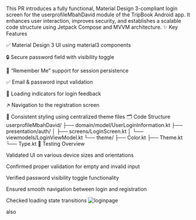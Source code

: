 This PR introduces a fully functional, Material Design 3-compliant login screen for the userprofileMbahDavid module of the TripBook Android app. It enhances user interaction, improves security, and establishes a scalable code structure using Jetpack Compose and MVVM architecture.
✨ Key Features

✅ Material Design 3 UI using material3 components

🔒 Secure password field with visibility toggle

💾 “Remember Me” support for session persistence

✅ Email & password input validation

🔄 Loading indicators for login feedback

↗️ Navigation to the registration screen

🎨 Consistent styling using centralized theme files
🗂️ Code Structure
userprofileMbahDavid/
├── domain/model/UserLoginInformation.kt
├── presentation/auth/
│ ├── screens/LoginScreen.kt
│ └── viewmodels/LoginViewModel.kt
└── theme/
├── Color.kt
├── Theme.kt
└── Type.kt
🧪 Testing Overview

Validated UI on various device sizes and orientations

Confirmed proper validation for empty and invalid input

Verified password visibility toggle functionality

Ensured smooth navigation between login and registration

Checked loading state transitions
![loginpage](https://github.com/user-attachments/assets/e1ecdfff-83fb-4852-b624-32b1916c0c44)


also 
